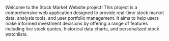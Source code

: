 Welcome to the Stock Market Website project! This project is a comprehensive web application designed to provide real-time stock market data, analysis tools, and user portfolio management. It aims to help users make informed investment decisions by offering a range of features including live stock quotes, historical data charts, and personalized stock watchlists.
